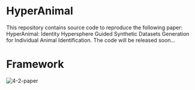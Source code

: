# HyperAnimal
This repository contains source code to reproduce the following paper: HyperAnimal: Identity Hypersphere Guided Synthetic Datasets Generation for Individual Animal Identification. The code will be released soon...

# Framework

![4-2-paper](https://github.com/user-attachments/assets/df0b01fb-0c1f-4904-aaa6-80f29975a2ef)

